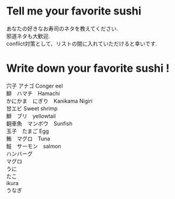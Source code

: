 # Tell me your favorite sushi
あなたの好きなお寿司のネタを教えてください.</br>
邪道ネタも大歓迎.</br>
conflict対策として、リストの間に入れていただけると幸いです.</br>

# Write down your favorite sushi !
穴子 アナゴ Conger eel</br>
鰤　ハマチ　Hamachi</br>
かにかま　にぎり　Kanikama Nigiri</br>
甘エビ Sweet shrimp</br>
鰤　ブリ　yellowtail</br>
翻車魚　マンボウ　Sunfish</br>
玉子　たまご Egg</br>
鮪　マグロ　Tuna</br>
鮭　サーモン　salmon</br>
ハンバーグ</br>
マグロ</br>
うに</br>
たこ</br>
ikura</br>
うなぎ</br>
